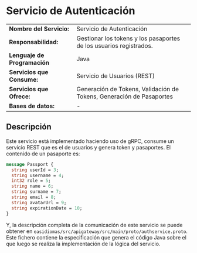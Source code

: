 # Servicio de Autenticación

|||
|-|-|
|**Nombre del Servicio:**|Servicio de Autenticación|
|**Responsabilidad:**|Gestionar los tokens y los pasaportes de los usuarios registrados.|
|**Lenguaje de Programación**|Java|
|**Servicios que Consume:**|Servicio de Usuarios (REST)|
|**Servicios que Ofrece:**|Generación de Tokens, Validación de Tokens, Generación de Pasaportes|
|**Bases de datos:**|-|

## Descripción
Este servicio está implementado haciendo uso de gRPC, consume un servicio REST que es el de usuarios y genera token y pasaportes. El contenido de un pasaporte es:

```proto
message Passport {
  string userId = 3;
  string username = 4;
  int32 role = 5;
  string name = 6;
  string surname = 7;
  string email = 8;
  string avatarUrl = 9;
  string expirationDate = 10;
}
```

Y, la descripción completa de la comunicación de este servicio se puede obtener en `easidiomas/src/apigateway/src/main/proto/authservice.proto`. Este fichero contiene la especificación que genera el código Java sobre el que luego se realiza la implementación de la lógica del servicio.